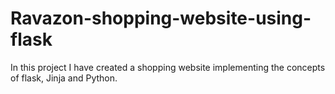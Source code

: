 ﻿# Ravazon-shopping-website-using-flask
In this project I have created a shopping website implementing the concepts of flask, Jinja and Python.
